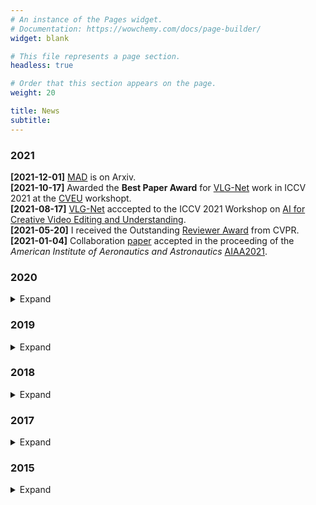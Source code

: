 ```yaml
---
# An instance of the Pages widget.
# Documentation: https://wowchemy.com/docs/page-builder/
widget: blank

# This file represents a page section.
headless: true

# Order that this section appears on the page.
weight: 20

title: News
subtitle:
---
```


### 2021
**[2021-12-01]** [MAD](https://mattiasoldan.com/publication/mad-a-scalable-dataset-for-language-grounding-in-videos-from-movie-audio-descriptions/) is on Arxiv.</br>
**[2021-10-17]** Awarded the **Best Paper Award** for [VLG-Net](https://mattiasoldan.com/publication/vlg-net-video-language-graph-matching-network-for-video-grounding/) work in ICCV 2021 at the [CVEU](https://cveu.github.io/) workshopt. </br>
**[2021-08-17]** [VLG-Net](https://mattiasoldan.com/publication/vlg-net-video-language-graph-matching-network-for-video-grounding/) acccepted to the ICCV 2021 Workshop on [AI for Creative Video Editing and Understanding](https://cveu.github.io/). </br>
**[2021-05-20]** I received the Outstanding [Reviewer Award](https://cvpr2021.thecvf.com/node/184) from CVPR.</br>
**[2021-01-04]** Collaboration [paper](https://mattiasoldan.com/project/deepflamelet/) accepted in the proceeding of the *American Institute of Aeronautics and Astronautics* [AIAA2021](https://www.aiaa.org/). 

### 2020
<details>
    <summary>Expand</summary>
    <p margin=0 ><strong>[2020-11-19]</strong> <a href="publications/vlg-net-video-language-graph-matching-network-for-video-grounding/" target="_blank">VLG-Net</a> is on ArXiv. </p>
    <p margin=0><strong>[2020-10-22]</strong> My team won the first place at the Entertainment track of the <a href="https://neomchallenge.com/en.html" target="_blank">Neom AI Challenge</a> in Riyad. <a href="https://mattiasoldan.com/project/neom/" target="_blank">[Project page]</a></p>
    <p margin=0><strong>[2020-05-20]</strong> Succesfully completed my PhD qualifying exams.</p>
</details>

### 2019
<details>
    <summary>Expand</summary>
    <p margin=0 ><strong>[2019-08-04]</strong> <a href="project/gait-anomaly-detection/" target="_blank">Seq2Seq RNN</a> is on Arxiv. </p>
    <p margin=0 ><strong>[2019-08-04]</strong> Started Ph.D. at <a href="https://www.kaust.edu.sa/en" target="_blank">KAUST</a>. </p>
    <p margin=0 ><strong>[2019-07-30]</strong> <a href="publications/temporal-localization-of-moments-in-video-collections-with-natural-language/" target="_blank">STAL</a> is on ArXiv. </p>
    <p margin=0 ><strong>[2019-07-21]</strong> Attendend <a href="https://irdta.eu/deeplearn2019/" target="_blank">DeepLearn</a>, International Summer School on Deep Learning in Warsaw (Poland). </a> </p>
    <p margin=0 ><strong>[2019-04-04]</strong> Concluded my Research Internship. </a> </p>
</details>

### 2018
<details>
  <summary>Expand</summary>
  <p margin=0 ><strong>[2018-08-26]</strong> Started my research internship at <a href="https://www.kaust.edu.sa/en" target="_blank">KAUST</a>. </p>
  <p margin=0 ><strong>[2018-07-31]</strong> Concluded my job at Telebit. </p>
  <p margin=0 ><strong>[2018-02-04]</strong> Started job at <a href="https://www.telebit.it/" target="_blank">Telebit</a> as Telecommunication Engineer. </p>
  <p margin=0 ><strong>[2018-01-31]</strong> Accepted as Research Intern with the VSRP program at <a href="https://www.kaust.edu.sa/en" target="_blank">KAUST</a> in the <a href="https://cemse.kaust.edu.sa/ivul" target="_blank">IVUL</a> group. </p>
</details>

### 2017
<details>
  <summary>Expand</summary>
  <p margin=0 ><strong>[2017-12-02]</strong> I received my Master degree in Telecommunication Engineering from the <a href="https://www.unipd.it/en/" target="_blank">University of Padova</a> (Italy). </p>
  <p margin=0 ><strong>[2017-12-02]</strong> Partecipated in a <a href="https://roboy.org/" target="_blank">Robotic Hackathon</a> at <a href="https://www.tum.de/" target="_blank">Technical University of Munich</a> (Germany). </p>
</details>

### 2015
<details>
  <summary>Expand</summary>
  <p margin=0 ><strong>[2017-12-02]</strong> I received my Bachelor degree in Information Engineering from the <a href="https://www.unipd.it/en/" target="_blank">University of Padova</a> (Italy). </p>
</details>
